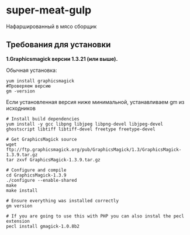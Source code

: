 # super-meat-gulp
Нафаршированный в мясо сборщик

## Требования для установки
**1.Graphicsmagick версии 1.3.21 (или выше).**

Обычная установка:
```
yum install graphicsmagick
#Проверяем версию
gm -version
```

Если установленная версия ниже минимальной, устанавливаем gm из исходников
```
# Install build dependencies
yum install -y gcc libpng libjpeg libpng-devel libjpeg-devel ghostscript libtiff libtiff-devel freetype freetype-devel

# Get GraphicsMagick source
wget ftp://ftp.graphicsmagick.org/pub/GraphicsMagick/1.3/GraphicsMagick-1.3.9.tar.gz
tar zxvf GraphicsMagick-1.3.9.tar.gz

# Configure and compile
cd GraphicsMagick-1.3.9
./configure --enable-shared
make
make install

# Ensure everything was installed correctly
gm version

# If you are going to use this with PHP you can also instal the pecl extension
pecl install gmagick-1.0.8b2
```
